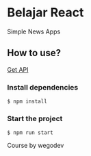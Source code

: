 # Belajar React
Simple News Apps

 ## How to use?
<a href="[https://www.w3schools.com](https://newsapi.org/)">Get API</a>
### Install dependencies 
`$ npm install` 
### Start the project
`$ npm run start`

Course by wegodev


